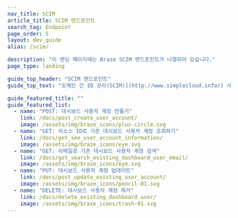 ```yaml
---
nav_title: SCIM
article_title: SCIM 엔드포인트
search_tag: Endpoint
page_order: 5
layout: dev_guide
alias: /scim/

description: "이 랜딩 페이지에는 Braze SCIM 엔드포인트가 나열되어 있습니다."
page_type: landing

guide_top_header: "SCIM 엔드포인트"
guide_top_text: "도메인 간 ID 관리(SCIM)](http://www.simplecloud.info/) 사양은 사용자 및 그룹을 표현하는 정의된 스키마를 제공하여 클라우드 기반 애플리케이션 및 서비스에서 사용자 ID를 보다 쉽게 관리할 수 있도록 설계되었습니다. Braze SCIM 엔드포인트를 사용하여 자동화된 사용자 프로비저닝을 관리하세요."

guide_featured_title: ""
guide_featured_list:
  - name: "POST: 대시보드 사용자 계정 만들기"
    link: /docs/post_create_user_account/
    image: /assets/img/braze_icons/plus-circle.svg
  - name: "GET: 리소스 ID로 기존 대시보드 사용자 계정 조회하기"
    link: /docs/get_see_user_account_information/
    image: /assets/img/braze_icons/eye.svg
  - name: "GET: 이메일로 기존 대시보드 사용자 계정 검색"
    link: /docs/get_search_existing_dashboard_user_email/
    image: /assets/img/braze_icons/eye.svg
  - name: "PUT: 대시보드 사용자 계정 업데이트"
    link: /docs/post_update_existing_user_account/
    image: /assets/img/braze_icons/pencil-01.svg
  - name: "DELETE: 대시보드 사용자 계정 제거"
    link: /docs/delete_existing_dashboard_user/
    image: /assets/img/braze_icons/trash-01.svg
---
```



